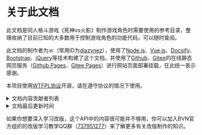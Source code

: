 <!-- about.md -->

# 关于此文档

此文档是同人格斗游戏《死神vs火影》制作游戏角色时需要使用的参考目录，整理收纳了目前已知的大多数用于控制游戏角色的功能代码，可以随时查阅。

此文档的制作者为氺（常用ID为[diazynez](https://space.bilibili.com/86159801)），使用了[Node.js](https://nodejs.org/en/)、[Vue.js](https://vuejs.org/index.html)、[Docsify](https://docsify.js.org/#/)、[Bootstrap](https://getbootstrap.com/)、[jQuery](https://jquery.com/)等技术构建了这个文档，并使用了[Github](https://github.com/)、[Gitee](https://gitee.com/)的在线静态网页服务（[Github Pages](https://pages.github.com/)、[Gitee Pages](https://gitee.com/help/articles/4136)）进行网站页面部署挂载，在此统一表示感谢。

本项目使用[WTFPL协议](http://www.wtfpl.net/)开源，请在遵守协议的情况下使用。

<details>
<summary>文档内容贡献者列表</summary>


- 剑jian（2017.07.19）
	- 编写Fighter控制器和Mc控制器部分的基础类接口
- 小皮（2017.08.09）
	- 将已有的部分接口整理成文档
	- 编写Effect控制器部分的大多数接口
- 氺（2018.11.10）
	- 补充完整上述的接口
	- 编写剩余的全部接口
	- 制作复杂接口辅助编写工具
	- 完成在线版API程序设计

</details>

<details>
<summary>文档最后更新时间</summary>


| **条目名称** | **完成度** | **最后更新时间** |
| ------------ | ---------- | ---------------- |
| 人物控制器   | 99%        | 2024.01.07       |
| 其他控制器   | 100%       | 2023.07.19       |
| 核心对象类   | 100%       | 2023.08.31       |
| 数据模型类   | 100%       | 2023.07.18       |
| 抽象接口类   | 100%       | 2023.08.31       |
| 底层工具类   | 0%         | 2022.06.28       |

</details>



如果你想要深入学习改版，这个API中的内容很可能并不够用，你可以加入BVN官方组织的改版学习教学QQ群（[737951277](https://jq.qq.com/?_wv=1027&k=3hAvQPtz)）来了解更多有关改版制作的知识。